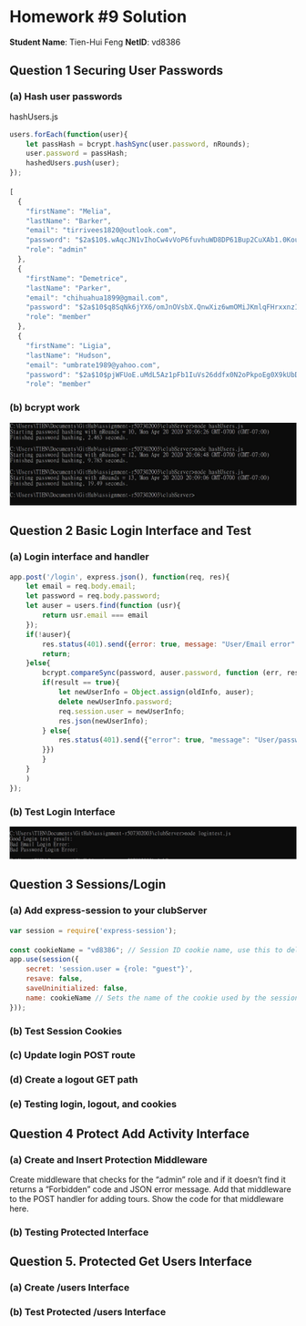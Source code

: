 # Homework #9 Solution
**Student Name**:  Tien-Hui Feng
**NetID**: vd8386


## Question 1 Securing User Passwords

### (a) Hash user passwords

hashUsers.js
``` javascript
users.forEach(function(user){
    let passHash = bcrypt.hashSync(user.password, nRounds);
    user.password = passHash;
    hashedUsers.push(user);    
});

[
  {
    "firstName": "Melia",
    "lastName": "Barker",
    "email": "tirrivees1820@outlook.com",
    "password": "$2a$10$.wAqcJN1vIhoCw4vVoP6fuvhuWD8DP61Bup2CuXAb1.0KouLdqNzq",
    "role": "admin"
  },
  {
    "firstName": "Demetrice",
    "lastName": "Parker",
    "email": "chihuahua1899@gmail.com",
    "password": "$2a$10$q8SqNk6jYX6/omJnOVsbX.QnwXiz6wmOMiJKmlqFHrxxnzIX7lgWG",
    "role": "member"
  },
  {
    "firstName": "Ligia",
    "lastName": "Hudson",
    "email": "umbrate1989@yahoo.com",
    "password": "$2a$10$pjWFUoE.uMdL5Az1pFb1IuVs26ddfx0N2oPkpoEg0X9kUbDzifDVK",
    "role": "member"
```

### (b) bcrypt work
![13sec](images/1b.JPG)


## Question 2 Basic Login Interface and Test

### (a) Login interface and handler
```javascript 
app.post('/login', express.json(), function(req, res){
    let email = req.body.email; 
    let password = req.body.password; 
    let auser = users.find(function (usr){
        return usr.email === email
    });
    if(!auser){
        res.status(401).send({error: true, message: "User/Email error" });
        return;
    }else{
        bcrypt.compareSync(password, auser.password, function (err, result){
        if(result == true){
            let newUserInfo = Object.assign(oldInfo, auser);
            delete newUserInfo.password; 
            req.session.user = newUserInfo; 
            res.json(newUserInfo);
        } else{
            res.status(401).send({"error": true, "message": "User/password error" });
        }}) 
        }
    }
    )
});

```

### (b) Test Login Interface
![loginTest](images/2b.JPG)


## Question 3 Sessions/Login

### (a) Add express-session to your clubServer
```javascript
var session = require('express-session');

const cookieName = "vd8386"; // Session ID cookie name, use this to delete cookies too.
app.use(session({
	secret: 'session.user = {role: "guest"}',
	resave: false,
	saveUninitialized: false,
	name: cookieName // Sets the name of the cookie used by the session middleware
}));

```

### (b) Test Session Cookies


### (c) Update login POST route


### (d) Create a logout GET path 


### (e) Testing login, logout, and cookies




## Question 4 Protect Add Activity Interface

### (a) Create and Insert Protection Middleware 
Create middleware that checks for the “admin” role and if it doesn’t find it returns a “Forbidden” code and JSON error message. Add that middleware to the POST handler for adding tours. Show the code for that middleware here.


### (b) Testing Protected Interface




## Question 5. Protected Get Users Interface

### (a) Create /users Interface



### (b) Test Protected /users Interface

